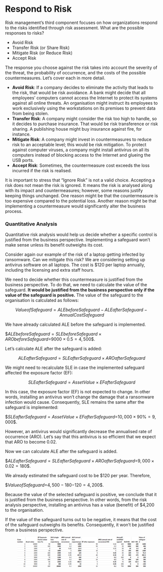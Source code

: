 # Respond to Risk

Risk management’s third component focuses on how organizations respond to the risks identified through risk assessment. What are the possible responses to risks?

* Avoid Risk
* Transfer Risk (or Share Risk)
* Mitigate Risk (or Reduce Risk)
* Accept Risk

The response you choose against the risk takes into account the severity of the threat, the probability of occurrence, and the costs of the possible countermeasures. Let’s cover each in more detail.

* **Avoid Risk**: If a company decides to eliminate the activity that leads to the risk, that would be risk avoidance. A bank might decide that all employees’ computers cannot access the Internet to protect its systems against all online threats. An organisation might instruct its employees to work exclusively using the workstations on its premises to prevent data from being stolen.
* **Transfer Risk**: A company might consider the risk too high to handle, so it decides to purchase insurance. That would be risk transference or risk sharing. A publishing house might buy insurance against fire, for instance.
* **Mitigate Risk**: A company might invest in countermeasures to reduce risk to an acceptable level; this would be risk mitigation. To protect against computer viruses, a company might install antivirus on all its computers instead of blocking access to the Internet and glueing the USB ports.
* **Accept Risk**: Sometimes, the countermeasure cost exceeds the loss incurred if the risk is realised.

It is important to stress that “Ignore Risk” is not a valid choice. Accepting a risk does not mean the risk is ignored. It means the risk is analysed along with its impact and countermeasures; however, some reasons justify keeping things unchanged. One reason might be that the countermeasure is too expensive compared to the potential loss. Another reason might be that implementing a countermeasure would significantly alter the business process.

### Quantitative Analysis

Quantitative risk analysis would help us decide whether a specific control is justified from the business perspective. Implementing a safeguard won’t make sense unless its benefit outweighs its cost.

Consider again our example of the risk of a laptop getting infected by ransomware. Can we mitigate this risk? We are considering setting up antivirus software on all laptops. The cost is $120 per laptop annually, including the licensing and extra staff hours.

We need to decide whether this countermeasure is justified from the business perspective. To do that, we need to calculate the value of the safeguard. **It would be justified from the business perspective only if the value of the safeguard is positive.** The value of the safeguard to the organisation is calculated as follows:

$$ValueofSafeguard = ALEbeforeSafeguard − ALEafterSafeguard − AnnualCostSafeguard$$

We have already calculated ALE before the safeguard is implemented.

$$ALEbeforeSafeguard = SLEbeforeSafeguard × ARObeforeSafeguard = $9000 × 0.5 = $4, 500$$.

Let’s calculate ALE after the safeguard is added:

$$ALEafterSafeguard = SLEafterSafeguard × AROafterSafeguard$$

We might need to recalculate SLE in case the implemented safeguard affected the exposure factor (EF):

$$SLEafterSafeguard = AssetValue × EFafterSafeguard$$

In this case, the exposure factor (EF) is not expected to change. In other words, installing an antivirus won’t change the damage that a ransomware infection would cause. Consequently, SLE remains the same after the safeguard is implemented:

$$SLEafterSafeguard = AssetValue × EFafterSafeguard = $10, 000 × 90% = $9, 000$$.

However, an antivirus would significantly decrease the annualised rate of occurrence (ARO). Let’s say that this antivirus is so efficient that we expect that ARO to become 0.02.

Now we can calculate ALE after the safeguard is added.

$$ALEafterSafeguard = SLEafterSafeguard × AROafterSafeguard = $9, 000 × 0.02 = $180$$.

We already estimated the safeguard cost to be $120 per year. Therefore,

$$ValueofSafeguard = $4, 500 − $180 − $120 = $4, 200$$.

Because the value of the selected safeguard is positive, we conclude that it is justified from the business perspective. In other words, from the risk analysis perspective, installing an antivirus has a value (benefit) of $4,200 to the organisation.

If the value of the safeguard turns out to be negative, it means that the cost of the safeguard outweighs its benefits. Consequently, it won’t be justified from a business perspective.



<figure><img src="../../../../../.gitbook/assets/image (37).png" alt=""><figcaption></figcaption></figure>
